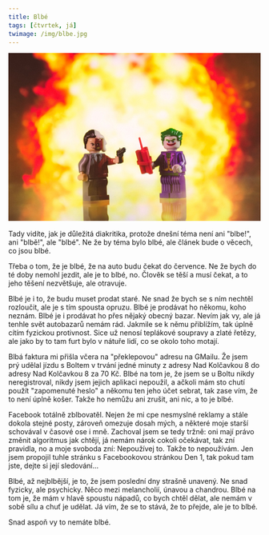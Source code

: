 ```yaml
---
title: Blbé
tags: [čtvrtek, já]
twimage: /img/blbe.jpg
---
```


![cover](/img/blbe.jpg)

Tady vidíte, jak je důležitá diakritika, protože dnešní téma není ani "blbe!", ani "blbě!", ale "blbé". Ne že by téma bylo blbé, ale článek bude o věcech, co jsou blbé.

Třeba o tom, že je blbé, že na auto budu čekat do července. Ne že bych do té doby nemohl jezdit, ale je to blbé, no. Člověk se těší a musí čekat, a to jeho těšení nezvětšuje, ale otravuje.

Blbé je i to, že budu muset prodat staré. Ne snad že bych se s ním nechtěl rozloučit, ale je s tím spousta opruzu. Blbé je prodávat ho někomu, koho neznám. Blbé je i prodávat ho přes nějaký obecný bazar. Nevím jak vy, ale já tenhle svět autobazarů nemám rád. Jakmile se k němu přiblížím, tak úplně cítím fyzickou protivnost. Sice už nenosí teplákové soupravy a zlaté řetězy, ale jako by to tam furt bylo v nátuře lidí, co se okolo toho motají.

Blbá faktura mi přišla včera na "překlepovou" adresu na GMailu. Že jsem prý udělal jízdu s Boltem v trvání jedné minuty z adresy Nad Kolčavkou 8 do adresy Nad Kolčavkou 8 za 70 Kč. Blbé na tom je, že jsem se u Boltu nikdy neregistroval, nikdy jsem jejich aplikaci nepoužil, a ačkoli mám sto chutí použít "zapomenuté heslo" a někomu ten jeho účet sebrat, tak zase vím, že to není úplně košer. Takže ho nemůžu ani zrušit, ani nic, a to je blbé.

Facebook totálně zblbovatěl. Nejen že mi cpe nesmyslné reklamy a stále dokola stejné posty, zároveň omezuje dosah mých, a některé moje starší schovával v časové ose i mně. Zachoval jsem se tedy tržně: oni mají právo změnit algoritmus jak chtějí, já nemám nárok cokoli očekávat, tak zní pravidla, no a moje svoboda zní: Nepoužívej to. Takže to nepoužívám. Jen jsem propojil tuhle stránku s Facebookovou stránkou Den 1, tak pokud tam jste, dejte si její sledování...

Blbé, až nejblbější, je to, že jsem poslední dny strašně unavený. Ne snad fyzicky, ale psychicky. Něco mezi melancholií, únavou a chandrou. Blbé na tom je, že mám v hlavě spoustu nápadů, co bych chtěl dělat, ale nemám v sobě sílu a chuť je udělat. Já vím, že se to stává, že to přejde, ale je to blbé.

Snad aspoň vy to nemáte blbé.
